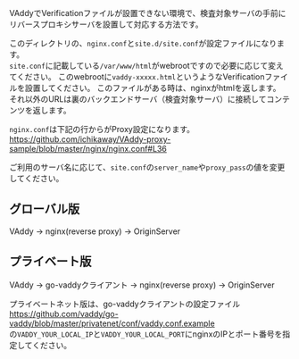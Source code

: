 VAddyでVerificationファイルが設置できない環境で、検査対象サーバの手前にリバースプロキシサーバを設置して対応する方法です。

このディレクトリの、`nginx.conf`と`site.d/site.conf`が設定ファイルになります。  
`site.conf`に記載している`/var/www/html`がwebrootですので必要に応じて変えてください。
このwebrootに`vaddy-xxxxx.html`というようなVerificationファイルを設置してください。
このファイルがある時は、nginxがhtmlを返します。 それ以外のURLは裏のバックエンドサーバ（検査対象サーバ）に接続してコンテンツを返します。  

`nginx.conf`は下記の行からがProxy設定になります。  
https://github.com/ichikaway/VAddy-proxy-sample/blob/master/nginx/nginx.conf#L36

ご利用のサーバ名に応じて、`site.conf`の`server_name`や`proxy_pass`の値を変更してください。

## グローバル版
VAddy -> nginx(reverse proxy) -> OriginServer

## プライベート版
VAddy -> go-vaddyクライアント -> nginx(reverse proxy) -> OriginServer

プライベートネット版は、go-vaddyクライアントの設定ファイル  
https://github.com/vaddy/go-vaddy/blob/master/privatenet/conf/vaddy.conf.example  
の`VADDY_YOUR_LOCAL_IP`と`VADDY_YOUR_LOCAL_PORT`にnginxのIPとポート番号を指定してください。
